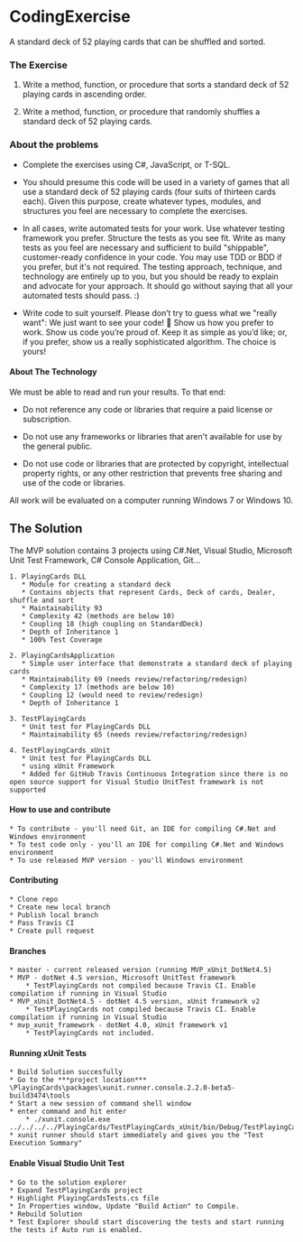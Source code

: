 ﻿# CodingExercise
A standard deck of 52 playing cards that can be shuffled and sorted.

### The Exercise

1.	Write a method, function, or procedure that sorts a standard deck of 52 playing cards in ascending order.
    
2.	Write a method, function, or procedure that randomly shuffles a standard deck of 52 playing cards.


### About the problems

* Complete the exercises using C#, JavaScript, or T-SQL.

* You should presume this code will be used in a variety of games that all use a standard deck of 52 playing cards (four suits of thirteen cards each). Given this purpose, create whatever types, modules, and structures you feel are necessary to complete the exercises.

* In all cases, write automated tests for your work. Use whatever testing framework you prefer. Structure the tests as you see fit. Write as many tests as you feel are necessary and sufficient to build "shippable", customer-ready confidence in your code. You may use TDD or BDD if you prefer, but it's not required. The testing approach, technique, and technology are entirely up to you, but you should be ready to explain and advocate for your approach. It should go without saying that all your automated tests should pass. :)

* Write code to suit yourself. Please don’t try to guess what we "really want": We just want to see your code!  Show us how you prefer to work. Show us code you’re proud of. Keep it as simple as you’d like; or, if you prefer, show us a really sophisticated algorithm. The choice is yours!

#### About The Technology

We must be able to read and run your results. To that end:

* Do not reference any code or libraries that require a paid license or subscription.

* Do not use any frameworks or libraries that aren't available for use by the general public.

* Do not use code or libraries that are protected by copyright, intellectual property rights, or any other restriction that prevents free sharing and use of the code or libraries.

All work will be evaluated on a computer running Windows 7 or Windows 10.

## The Solution

The MVP solution contains 3 projects using C#.Net, Visual Studio, Microsoft Unit Test Framework, C# Console Application, Git...

    1. PlayingCards DLL
       * Module for creating a standard deck
       * Contains objects that represent Cards, Deck of cards, Dealer, shuffle and sort
       * Maintainability 93
       * Complexity 42 (methods are below 10)
       * Coupling 18 (high coupling on StandardDeck)
       * Depth of Inheritance 1
       * 100% Test Coverage

    2. PlayingCardsApplication
       * Simple user interface that demonstrate a standard deck of playing cards
       * Maintainability 69 (needs review/refactoring/redesign)
       * Complexity 17 (methods are below 10)
       * Coupling 12 (would need to review/redesign)
       * Depth of Inheritance 1

    3. TestPlayingCards
       * Unit test for PlayingCards DLL
       * Maintainability 65 (needs review/refactoring/redesign)

    4. TestPlayingCards_xUnit
       * Unit test for PlayingCards DLL
       * using xUnit Framework
       * Added for GitHub Travis Continuous Integration since there is no open source support for Visual Studio UnitTest framework is not supported 

#### How to use and contribute

    * To contribute - you'll need Git, an IDE for compiling C#.Net and Windows environment
    * To test code only - you'll an IDE for compiling C#.Net and Windows environment
    * To use released MVP version - you'll Windows environment

#### Contributing

    * Clone repo
    * Create new local branch
    * Publish local branch
    * Pass Travis CI
    * Create pull request

#### Branches

    * master - current released version (running MVP_xUnit_DotNet4.5)
    * MVP - dotNet 4.5 version, Microsoft UnitTest framework
        * TestPlayingCards not compiled because Travis CI. Enable compilation if running in Visual Studio
    * MVP_xUnit_DotNet4.5 - dotNet 4.5 version, xUnit framework v2
        * TestPlayingCards not compiled because Travis CI. Enable compilation if running in Visual Studio
    * mvp_xunit_framework - dotNet 4.0, xUnit framework v1
        * TestPlayingCards not included.

#### Running xUnit Tests
    
    * Build Solution succesfully
    * Go to the ***project location*** \PlayingCards\packages\xunit.runner.console.2.2.0-beta5-build3474\tools
    * Start a new session of command shell window
    * enter command and hit enter
        * ./xunit.console.exe ../../../../PlayingCards/TestPlayingCards_xUnit/bin/Debug/TestPlayingCards_xUnit.dll
    * xunit runner should start immediately and gives you the "Test Execution Summary"

#### Enable Visual Studio Unit Test

    * Go to the solution explorer
    * Expand TestPlayingCards project
    * Highlight PlayingCardsTests.cs file
    * In Properties window, Update "Build Action" to Compile.
    * Rebuild Solution
    * Test Explorer should start discovering the tests and start running the tests if Auto run is enabled.

